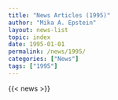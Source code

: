 ```yaml
---
title: "News Articles (1995)"
author: "Mika A. Epstein"
layout: news-list
topic: index
date: 1995-01-01
permalink: /news/1995/
categories: ["News"]
tags: ["1995"]
---
```


{{< news >}}
